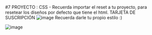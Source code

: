 #7 PROYECTO : CSS - Recuerda importar el reset a tu proyecto, para resetear los diseños por defecto que tiene el html.
TARJETA DE SUSCRIPCIÓN
![image](https://github.com/JhojanBinary/-7-CSS/assets/102551448/024417c8-757c-43e0-9ce3-7b41c037ad3b)
Recuerda darle tu propio estilo :)

![image](https://github.com/JhojanBinary/-7-CSS/assets/102551448/6e6cad56-7d2e-40b6-a3b4-4d16605c0b84)
